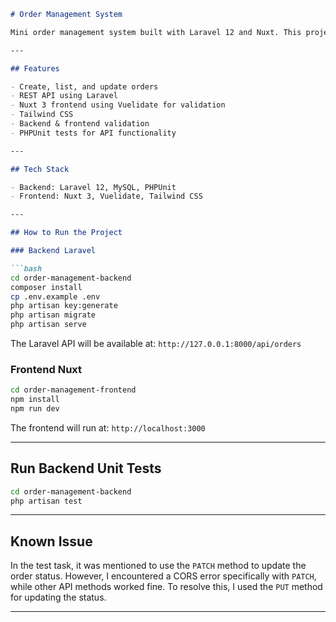 ````md
# Order Management System

Mini order management system built with Laravel 12 and Nuxt. This project includes basic order creation, listing, status updates, validation, and testing.

---

## Features

- Create, list, and update orders
- REST API using Laravel
- Nuxt 3 frontend using Vuelidate for validation
- Tailwind CSS
- Backend & frontend validation
- PHPUnit tests for API functionality

---

## Tech Stack

- Backend: Laravel 12, MySQL, PHPUnit
- Frontend: Nuxt 3, Vuelidate, Tailwind CSS

---

## How to Run the Project

### Backend Laravel

```bash
cd order-management-backend
composer install
cp .env.example .env
php artisan key:generate
php artisan migrate
php artisan serve
````

The Laravel API will be available at: `http://127.0.0.1:8000/api/orders`

### Frontend Nuxt 

```bash
cd order-management-frontend
npm install
npm run dev
```

The frontend will run at: `http://localhost:3000`

---

## Run Backend Unit Tests

```bash
cd order-management-backend
php artisan test
```

---

## Known Issue

In the test task, it was mentioned to use the `PATCH` method to update the order status. However, I encountered a CORS error specifically with `PATCH`, while other API methods worked fine. To resolve this, I used the `PUT` method for updating the status. 

---
